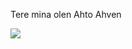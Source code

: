 <html>
  <head>
    
<meta charset="utf-8"/>
  </head>
  <body>
      <p>Tere mina olen Ahto Ahven</p>
         <img src="https://www.sportos.eu/ee/et/ahto+ahven.jpg"/>
       
  </body>
</html>
